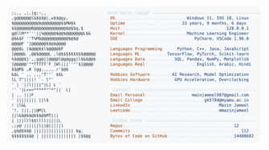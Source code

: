 <picture>
  <source srcset="https://raw.githubusercontent.com/mmazinjameel/mmazinjameel/main/dark_mode.svg?v=1754886902" media="(prefers-color-scheme: dark)">
  <img src="https://raw.githubusercontent.com/mmazinjameel/mmazinjameel/main/light_mode.svg?v=1754886902">
</picture>
